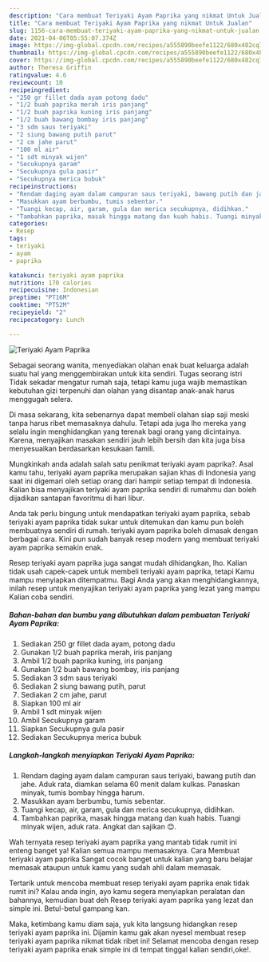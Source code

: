 ```yaml
---
description: "Cara membuat Teriyaki Ayam Paprika yang nikmat Untuk Jualan"
title: "Cara membuat Teriyaki Ayam Paprika yang nikmat Untuk Jualan"
slug: 1156-cara-membuat-teriyaki-ayam-paprika-yang-nikmat-untuk-jualan
date: 2021-04-06T05:55:07.374Z
image: https://img-global.cpcdn.com/recipes/a555890beefe1122/680x482cq70/teriyaki-ayam-paprika-foto-resep-utama.jpg
thumbnail: https://img-global.cpcdn.com/recipes/a555890beefe1122/680x482cq70/teriyaki-ayam-paprika-foto-resep-utama.jpg
cover: https://img-global.cpcdn.com/recipes/a555890beefe1122/680x482cq70/teriyaki-ayam-paprika-foto-resep-utama.jpg
author: Theresa Griffin
ratingvalue: 4.6
reviewcount: 10
recipeingredient:
- "250 gr fillet dada ayam potong dadu"
- "1/2 buah paprika merah iris panjang"
- "1/2 buah paprika kuning iris panjang"
- "1/2 buah bawang bombay iris panjang"
- "3 sdm saus teriyaki"
- "2 siung bawang putih parut"
- "2 cm jahe parut"
- "100 ml air"
- "1 sdt minyak wijen"
- "Secukupnya garam"
- "Secukupnya gula pasir"
- "Secukupnya merica bubuk"
recipeinstructions:
- "Rendam daging ayam dalam campuran saus teriyaki, bawang putih dan jahe. Aduk rata, diamkan selama 60 menit dalam kulkas. Panaskan minyak, tumis bombay hingga harum."
- "Masukkan ayam berbumbu, tumis sebentar."
- "Tuangi kecap, air, garam, gula dan merica secukupnya, didihkan."
- "Tambahkan paprika, masak hingga matang dan kuah habis. Tuangi minyak wijen, aduk rata. Angkat dan sajikan 😊."
categories:
- Resep
tags:
- teriyaki
- ayam
- paprika

katakunci: teriyaki ayam paprika 
nutrition: 170 calories
recipecuisine: Indonesian
preptime: "PT16M"
cooktime: "PT52M"
recipeyield: "2"
recipecategory: Lunch

---
```



![Teriyaki Ayam Paprika](https://img-global.cpcdn.com/recipes/a555890beefe1122/680x482cq70/teriyaki-ayam-paprika-foto-resep-utama.jpg)

Sebagai seorang wanita, menyediakan olahan enak buat keluarga adalah suatu hal yang menggembirakan untuk kita sendiri. Tugas seorang istri Tidak sekadar mengatur rumah saja, tetapi kamu juga wajib memastikan kebutuhan gizi terpenuhi dan olahan yang disantap anak-anak harus menggugah selera.

Di masa  sekarang, kita sebenarnya dapat membeli olahan siap saji meski tanpa harus ribet memasaknya dahulu. Tetapi ada juga lho mereka yang selalu ingin menghidangkan yang terenak bagi orang yang dicintainya. Karena, menyajikan masakan sendiri jauh lebih bersih dan kita juga bisa menyesuaikan berdasarkan kesukaan famili. 



Mungkinkah anda adalah salah satu penikmat teriyaki ayam paprika?. Asal kamu tahu, teriyaki ayam paprika merupakan sajian khas di Indonesia yang saat ini digemari oleh setiap orang dari hampir setiap tempat di Indonesia. Kalian bisa menyajikan teriyaki ayam paprika sendiri di rumahmu dan boleh dijadikan santapan favoritmu di hari libur.

Anda tak perlu bingung untuk mendapatkan teriyaki ayam paprika, sebab teriyaki ayam paprika tidak sukar untuk ditemukan dan kamu pun boleh membuatnya sendiri di rumah. teriyaki ayam paprika boleh dimasak dengan berbagai cara. Kini pun sudah banyak resep modern yang membuat teriyaki ayam paprika semakin enak.

Resep teriyaki ayam paprika juga sangat mudah dihidangkan, lho. Kalian tidak usah capek-capek untuk membeli teriyaki ayam paprika, tetapi Kamu mampu menyiapkan ditempatmu. Bagi Anda yang akan menghidangkannya, inilah resep untuk menyajikan teriyaki ayam paprika yang lezat yang mampu Kalian coba sendiri.

<!--inarticleads1-->

##### Bahan-bahan dan bumbu yang dibutuhkan dalam pembuatan Teriyaki Ayam Paprika:

1. Sediakan 250 gr fillet dada ayam, potong dadu
1. Gunakan 1/2 buah paprika merah, iris panjang
1. Ambil 1/2 buah paprika kuning, iris panjang
1. Gunakan 1/2 buah bawang bombay, iris panjang
1. Sediakan 3 sdm saus teriyaki
1. Sediakan 2 siung bawang putih, parut
1. Sediakan 2 cm jahe, parut
1. Siapkan 100 ml air
1. Ambil 1 sdt minyak wijen
1. Ambil Secukupnya garam
1. Siapkan Secukupnya gula pasir
1. Sediakan Secukupnya merica bubuk




<!--inarticleads2-->

##### Langkah-langkah menyiapkan Teriyaki Ayam Paprika:

1. Rendam daging ayam dalam campuran saus teriyaki, bawang putih dan jahe. Aduk rata, diamkan selama 60 menit dalam kulkas. Panaskan minyak, tumis bombay hingga harum.
1. Masukkan ayam berbumbu, tumis sebentar.
1. Tuangi kecap, air, garam, gula dan merica secukupnya, didihkan.
1. Tambahkan paprika, masak hingga matang dan kuah habis. Tuangi minyak wijen, aduk rata. Angkat dan sajikan 😊.




Wah ternyata resep teriyaki ayam paprika yang mantab tidak rumit ini enteng banget ya! Kalian semua mampu memasaknya. Cara Membuat teriyaki ayam paprika Sangat cocok banget untuk kalian yang baru belajar memasak ataupun untuk kamu yang sudah ahli dalam memasak.

Tertarik untuk mencoba membuat resep teriyaki ayam paprika enak tidak rumit ini? Kalau anda ingin, ayo kamu segera menyiapkan peralatan dan bahannya, kemudian buat deh Resep teriyaki ayam paprika yang lezat dan simple ini. Betul-betul gampang kan. 

Maka, ketimbang kamu diam saja, yuk kita langsung hidangkan resep teriyaki ayam paprika ini. Dijamin kamu gak akan nyesel membuat resep teriyaki ayam paprika nikmat tidak ribet ini! Selamat mencoba dengan resep teriyaki ayam paprika enak simple ini di tempat tinggal kalian sendiri,oke!.

